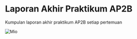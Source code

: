 # Laporan Akhir Praktikum AP2B

Kumpulan laporan akhir praktikum AP2B setiap pertemuan

![Mio](https://tenor.com/view/anime-typing-laptop-gif-4469344.gif)